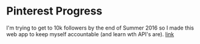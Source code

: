 # Pinterest Progress
I'm trying to get to 10k followers by the end of Summer 2016 so I made this web app to keep myself accountable (and learn wth API's are).
[link](http://jessicaslaughter.github.io/pinterest-progress)
